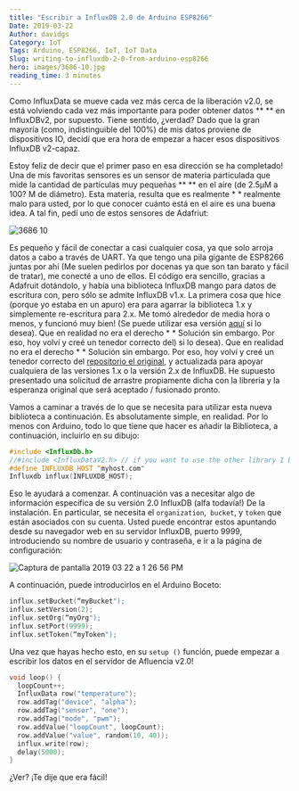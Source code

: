 ```yaml
---
title: "Escribir a InfluxDB 2.0 de Arduino ESP8266"
Date: 2019-03-22
Author: davidgs
Category: IoT
Tags: Arduino, ESP8266, IoT, IoT Data
Slug: writing-to-influxdb-2-0-from-arduino-esp8266
hero: images/3686-10.jpg
reading_time: 3 minutes
---
```


Como InfluxData se mueve cada vez más cerca de la liberación v2.0, se está volviendo cada vez más importante para poder obtener datos ** ** en InfluxDBv2, por supuesto. Tiene sentido, ¿verdad? Dado que la gran mayoría (como, indistinguible del 100%) de mis datos proviene de dispositivos IO, decidí que era hora de empezar a hacer esos dispositivos InfluxDB v2-capaz.

Estoy feliz de decir que el primer paso en esa dirección se ha completado! Una de mis favoritas sensores es un sensor de materia particulada que mide la cantidad de partículas muy pequeñas ** ** en el aire (de 2.5μM a 100? M de diámetro). Esta materia, resulta que es realmente * * realmente malo para usted, por lo que conocer cuánto está en el aire es una buena idea. A tal fin, pedí uno de estos sensores de Adafriut:

![3686 10](/posts/category/database/images/3686-10.jpg )

Es pequeño y fácil de conectar a casi cualquier cosa, ya que solo arroja datos a cabo a través de UART. Ya que tengo una pila gigante de ESP8266 juntas por ahí (Me suelen pedirlos por docenas ya que son tan barato y fácil de tratar), me conecté a uno de ellos. El código era sencillo, gracias a Adafruit dotándolo, y había una biblioteca InfluxDB mango para datos de escritura con, pero sólo se admite InfluxDB v1.x. La primera cosa que hice (porque yo estaba en un apuro) era para agarrar la biblioteca 1.x y simplemente re-escritura para 2.x. Me tomó alrededor de media hora o menos, y funcionó muy bien! (Se puede utilizar esa versión [aquí](https://github.com/davidgs/ESP8266_Influx_DB_V2) si lo desea). Que en realidad no era el derecho * * Solución sin embargo. Por eso, hoy volví y creé un tenedor correcto del) si lo desea). Que en realidad no era el derecho * * Solución sin embargo. Por eso, hoy volví y creé un tenedor correcto del [repositorio el original](https://github.com/tobiasschuerg/ESP8266_Influx_DB), y actualizada para apoyar cualquiera de las versiones 1.x o la versión 2.x de InfluxDB. He supuesto presentado una solicitud de arrastre propiamente dicha con la librería y la esperanza original que será aceptado / fusionado pronto.

Vamos a caminar a través de lo que se necesita para utilizar esta nueva biblioteca a continuación. Es absolutamente simple, en realidad. Por lo menos con Arduino, todo lo que tiene que hacer es añadir la Biblioteca, a continuación, incluirlo en su dibujo:

```cpp
#include <InfluxDb.h>
//#include <InfluxDataV2.h> // if you want to use the other library I built and that’s in my GitHub 
#define INFLUXDB_HOST “myhost.com"
Influxdb influx(INFLUXDB_HOST);
```

Eso le ayudará a comenzar. A continuación vas a necesitar algo de información específica de su versión 2.0 InfluxDB (alfa todavía!) De la instalación. En particular, se necesita el `organization`,` bucket`, y `token` que están asociados con su cuenta. Usted puede encontrar estos apuntando desde su navegador web en su servidor InfluxDB, puerto 9999, introduciendo su nombre de usuario y contraseña, e ir a la página de configuración:

![Captura de pantalla 2019 03 22 a 1 26 56 PM](/posts/category/database/images/Screen-Shot-2019-03-22-at-1.26.56-PM.png)

A continuación, puede introducirlos en el Arduino Boceto:

```cpp
influx.setBucket(“myBucket");
influx.setVersion(2);
influx.setOrg(“myOrg");
influx.setPort(9999);
influx.setToken(“myToken");
```

Una vez que hayas hecho esto, en su `setup ()` función, puede empezar a escribir los datos en el servidor de Afluencia v2.0!

```cpp
void loop() {
  loopCount++;
  InfluxData row("temperature");
  row.addTag("device", "alpha");
  row.addTag("sensor", "one");
  row.addTag("mode", "pwm");
  row.addValue("loopCount", loopCount);
  row.addValue("value", random(10, 40));
  influx.write(row);
  delay(5000);
}
```

¿Ver? ¡Te dije que era fácil!
